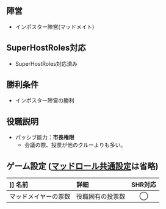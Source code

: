 ## 陣営
- インポスター陣営(マッドメイト)

## SuperHostRoles対応
- SuperHostRoles対応済み

## 勝利条件
- インポスター陣営の勝利

## 役職説明
- パッシブ能力：**市長権限**
  - 会議の際、投票が他のクルーよりも多い。

## ゲーム設定 ([マッドロール共通設定]([[マッドメイト＆ジャッカルフレンズ役職#マッドメイト及びジャッカルフレンズの共通設定)は省略)
|]] 名前 | 詳細 | SHR対応 |
| :-- | :-- | :--: |
| マッドメイヤーの票数 | 役職固有の投票数 | ◯ |